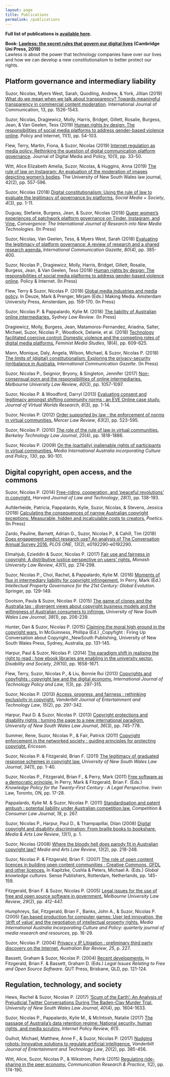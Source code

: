 ```yaml
---
layout: page
title: Publications
permalink: /publications
---
```


**Full list of publications is [available here](http://eprints.qut.edu.au/view/person/Suzor,_Nicolas.html).**

**Book: [Lawless: the secret rules that govern our digital lives](https://osf.io/preprints/socarxiv/ack26/) (Cambridge Uni Press, 2019)**  
Lawless is about the power that technology companies have over our lives and how we can develop a new constitutionalism to better protect our rights.

## Platform governance and intermediary liability

Suzor, Nicolas, Myers West, Sarah, Quodling, Andrew, & York, Jillian (2019) [What do we mean when we talk about transparency? Towards meaningful transparency in commercial content moderation](https://eprints.qut.edu.au/126386/). International Journal of Communication, 13, pp. 1526-1543.

Suzor, Nicolas, Dragiewicz, Molly, Harris, Bridget, Gillett, Rosalie, Burgess, Jean, & Van Geelen, Tess (2019) [Human rights by design: The responsibilities of social media platforms to address gender-based violence online](https://eprints.qut.edu.au/121223/). Policy and Internet, 11(1), pp. 54-103.

Flew, Terry, Martin, Fiona, & Suzor, Nicolas (2019) [Internet regulation as media policy: Rethinking the question of digital communication platform governance](https://eprints.qut.edu.au/126702/). Journal of Digital Media and Policy, 10(1), pp. 33-50.

Witt, Alice Elizabeth Amelia, Suzor, Nicolas, & Huggins, Anna (2019) [The rule of law on Instagram: An evaluation of the moderation of images depicting women’s bodies](https://eprints.qut.edu.au/129978/). The University of New South Wales law journal, 42(2), pp. 557-596.

Suzor, Nicolas (2018) [Digital constitutionalism: Using the rule of law to evaluate the legitimacy of governance by platforms.](https://eprints.qut.edu.au/120050/) _Social Media + Society_, _4_(3), pp. 1-11.

Duguay, Stefanie, Burgess, Jean, & Suzor, Nicolas (2018) [Queer women’s experiences of patchwork platform governance on Tinder, Instagram, and Vine.](https://eprints.qut.edu.au/119319/) _Convergence: The International Journal of Research into New Media Technologies_. (In Press)

Suzor, Nicolas, Van Geelen, Tess, & Myers West, Sarah (2018) [Evaluating the legitimacy of platform governance: A review of research and a shared research agenda.](https://eprints.qut.edu.au/112749/) _International Communication Gazette_, _80_(4), pp. 385-400.

Suzor, Nicolas P., Dragiewicz, Molly, Harris, Bridget, Gillett, Rosalie, Burgess, Jean, & Van Geelen, Tess (2018) [Human rights by design: The responsibilities of social media platforms to address gender-based violence online](https://eprints.qut.edu.au/121223/). Policy & Internet. (In Press)

Flew, Terry & Suzor, Nicolas P. (2018) [Global media industries and media policy](https://eprints.qut.edu.au/121480/). In Deuze, Mark & Prenger, Mirjam (Eds.) Making Media. Amsterdam University Press, Amsterdam, pp. 159-170. (In Press)

Suzor, Nicolas P. & Pappalardo, Kylie M. (2018) [The liability of Australian online intermediaries.](https://eprints.qut.edu.au/116142/) _Sydney Law Review_. (In Press)

Dragiewicz, Molly, Burgess, Jean, Matamoros-Fernandez, Ariadna, Salter, Michael, Suzor, Nicolas P., Woodlock, Delanie, et al. (2018) [Technology facilitated coercive control: Domestic violence and the competing roles of digital media platforms.](https://eprints.qut.edu.au/116016/) _Feminist Media Studies_, _18_(4), pp. 609-625.

Mann, Monique, Daly, Angela, Wilson, Michael, & Suzor, Nicolas P. (2018) [The limits of (digital) constitutionalism: Exploring the privacy-security (im)balance in Australia.](https://eprints.qut.edu.au/112150/) _International Communication Gazette_. (In Press)

Suzor, Nicolas P., Seignior, Bryony, & Singleton, Jennifer (2017) [Non-consensual porn and the responsibilities of online intermediaries.](https://eprints.qut.edu.au/101957/) _Melbourne University Law Review_, _40_(3), pp. 1057-1097.

Suzor, Nicolas P. & Woodford, Darryl (2013) [Evaluating consent and legitimacy amongst shifting community norms : an EVE Online case study.](https://eprints.qut.edu.au/61410/) _Journal of Virtual Worlds Research_, _6_(3), pp. 1-14.

Suzor, Nicolas P. (2012) [Order supported by law : the enforcement of norms in virtual communities.](https://eprints.qut.edu.au/41664/) _Mercer Law Review_, _63_(2), pp. 523-595.

Suzor, Nicolas P. (2010) [The role of the rule of law in virtual communities.](https://eprints.qut.edu.au/37850/) _Berkeley Technology Law Journal_, _25_(4), pp. 1818-1886.

Suzor, Nicolas P. (2009) [On the (partially) inalienable rights of participants in virtual communities.](https://eprints.qut.edu.au/29997/) _Media International Australia incorporating Culture and Policy_, _130_, pp. 90-101.

## Digital copyright, open access, and the commons

Suzor, Nicolas P. (2014) [Free-riding, cooperation, and ‘peaceful revolutions’ in copyright.](https://eprints.qut.edu.au/70343/) _Harvard Journal of Law and Technology_, _28_(1), pp. 138-193.

Aufderheide, Patricia, Pappalardo, Kylie, Suzor, Nicolas, & Stevens, Jessica (2018) [Calculating the consequences of narrow Australian copyright exceptions: Measurable, hidden and incalculable costs to creators.](https://eprints.qut.edu.au/119545/) _Poetics_. (In Press)

Zardo, Pauline, Barnett, Adrian G., Suzor, Nicolas P., & Cahill, Tim (2018) [Does engagement predict research use? An analysis of The Conversation Annual Survey 2016.](https://eprints.qut.edu.au/116015/) _PLOS ONE_, _13_(2), e0192290-e0192290.

Elmahjub, Ezieddin & Suzor, Nicolas P. (2017) [Fair use and fairness in copyright: A distributive justice perspective on users’ rights.](https://eprints.qut.edu.au/112396/) _Monash University Law Review_, _43_(1), pp. 274-298.

Suzor, Nicolas P., Choi, Rachel, & Pappalardo, Kylie M. (2016) [Moments of flux in intermediary liability for copyright infringement.](https://eprints.qut.edu.au/91196/) In Perry, Mark (Ed.) _Intellectual Property Governance for the 21st Century: Global Evolution._ Springer, pp. 129-149.

Dootson, Paula & Suzor, Nicolas P. (2015) [The game of clones and the Australia tax : divergent views about copyright business models and the willingness of Australian consumers to infringe.](https://eprints.qut.edu.au/75933/) _University of New South Wales Law Journal_, _38_(1), pp. 206-239.

Hunter, Dan & Suzor, Nicolas P. (2015) [Claiming the moral high ground in the copyright wars.](https://eprints.qut.edu.au/85010/) In McGuinness, Phillipa (Ed.) \_Copyfight : Firing Up Conversation about Copyright.\_NewSouth Publishing, University of New South Wales Press, Sydney, Australia, pp. 131-145.

Harpur, Paul & Suzor, Nicolas P. (2014) [The paradigm shift in realising the right to read : how ebook libraries are enabling in the university sector.](https://eprints.qut.edu.au/78325/) _Disability and Society_, _29_(10), pp. 1658-1671.

Flew, Terry, Suzor, Nicolas P., & Liu, Bonnie Rui (2013) [Copyrights and copyfights : copyright law and the digital economy.](https://eprints.qut.edu.au/63047/) _International Journal of Technology Policy and Law_, _1_(3), pp. 297-315.

Suzor, Nicolas P. (2013) [Access, progress, and fairness : rethinking exclusivity in copyright.](https://eprints.qut.edu.au/50021/) _Vanderbilt Journal of Entertainment and Technology Law_, _15_(2), pp. 297-342.

Harpur, Paul D. & Suzor, Nicolas P. (2013) [Copyright protections and disability rights : turning the page to a new international paradigm.](https://eprints.qut.edu.au/61501/) _University of New South Wales Law Journal_, _36_(3), pp. 745-778.

Summer, Rene, Suzor, Nicolas P., & Fair, Patrick (2011) [Copyright enforcement in the networked society : guiding principles for protecting copyright.](https://eprints.qut.edu.au/49783/) _Ericsson_.

Suzor, Nicolas P. & Fitzgerald, Brian F. (2011) [The legitimacy of graduated response schemes in copyright law.](https://eprints.qut.edu.au/43926/) _University of New South Wales Law Journal_, _34_(1), pp. 1-40.

Suzor, Nicolas P., Fitzgerald, Brian F., & Perry, Mark (2011) [Free software as a democratic principle.](https://eprints.qut.edu.au/47877/) In Perry, Mark & Fitzgerald, Brian F. (Eds.) _Knowledge Policy for the Twenty-First Century : A Legal Perspective._ Irwin Law, Toronto, ON, pp. 17-28.

Pappalardo, Kylie M. & Suzor, Nicolas P. (2011) [Standardisation and patent ambush : potential liability under Australian competition law.](https://eprints.qut.edu.au/41661/) _Competition & Consumer Law Journal_, _18_, p. 267.

Suzor, Nicolas P., Harpur, Paul D., & Thampapillai, Dilan (2008) [Digital copyright and disability discrimination: From braille books to bookshare.](https://eprints.qut.edu.au/13337/) _Media & Arts Law Review_, _13_(1), p. 1.

Suzor, Nicolas (2008) [Where the bloody hell does parody fit in Australian copyright law?](https://eprints.qut.edu.au/30780/) _Media and Arts Law Review_, _13_(2), pp. 218-248.

Suzor, Nicolas P. & Fitzgerald, Brian F. (2007) [The role of open content licences in building open content communities : Creative Commons, GFDL and other licences.](https://eprints.qut.edu.au/15176/) In Kapitzke, Cushla & Peters, Michael A. (Eds.) _Global knowledge cultures._ Sense Publishers, Rotterdam, Netherlands, pp. 145-159.

Fitzgerald, Brian F. & Suzor, Nicolas P. (2005) [Legal issues for the use of free and open source software in government.](https://eprints.qut.edu.au/3620/) _Melbourne University Law Review_, _29_(2), pp. 412-447.

Humphreys, Sal, Fitzgerald, Brian F., Banks, John A., & Suzor, Nicolas P. (2005) [Fan based production for computer games: User led innovation, the ‘drift of value’ and the negotiation of intellectual property rights.](https://eprints.qut.edu.au/5010/) _Media International Australia Incorporating Culture and Policy: quarterly journal of media research and resources_, pp. 16-29.

Suzor, Nicolas P. (2004) [Privacy v IP Litigation : preliminary third party discovery on the Internet.](https://eprints.qut.edu.au/41662/) _Australian Bar Review_, _25_, p. 227.

Bassett, Graham & Suzor, Nicolas P. (2004) [Recent developments.](https://eprints.qut.edu.au/50514/) In Fitzgerald, Brian F. & Bassett, Graham D. (Eds.) _Legal Issues Relating to Free and Open Source Software._ QUT Press, Brisbane, QLD, pp. 121-124.

## Regulation, technology, and society

Hews, Rachel & Suzor, Nicolas P. (2017) [‘Scum of the Earth’: An Analysis of Prejudicial Twitter Conversations During The Baden-Clay Murder Trial.](https://eprints.qut.edu.au/114896/) _University of New South Wales Law Journal_, _40_(4), pp. 1604-1633.

Suzor, Nicolas P., Pappalardo, Kylie M., & McIntosh, Natalie (2017) [The passage of Australia’s data retention regime: National security, human rights, and media scrutiny.](https://eprints.qut.edu.au/101958/) _Internet Policy Review_, _6_(1).

Guihot, Michael, Matthew, Anne F., & Suzor, Nicolas P. (2017) [Nudging robots: Innovative solutions to regulate artificial intelligence.](https://eprints.qut.edu.au/109926/) _Vanderbilt Journal of Entertainment and Technology Law_, _20_(2), pp. 385-456.

Witt, Alice, Suzor, Nicolas P., & Wikstrom, Patrik (2015) [Regulating ride-sharing in the peer economy.](https://eprints.qut.edu.au/84979/) _Communication Research & Practice_, _1_(2), pp. 174-190.
